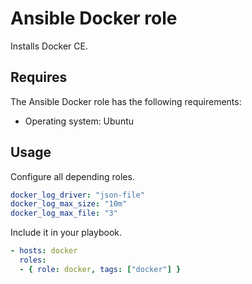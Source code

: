 # Ansible Docker role

Installs Docker CE.

## Requires

The Ansible Docker role has the following requirements:

* Operating system: Ubuntu

## Usage

Configure all depending roles.

```yml
docker_log_driver: "json-file"
docker_log_max_size: "10m"
docker_log_max_file: "3"
```

Include it in your playbook.

```yml
- hosts: docker
  roles:
  - { role: docker, tags: ["docker"] }
```